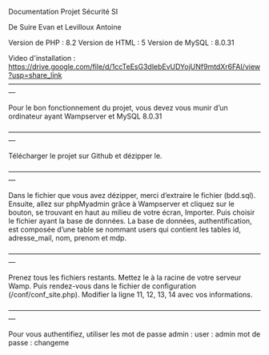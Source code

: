 Documentation Projet Sécurité SI

De Suire Evan et Levilloux Antoine


Version de PHP : 8.2
Version de HTML : 5
Version de MySQL : 8.0.31 

Video d'installation : https://drive.google.com/file/d/1ccTeEsG3dlebEvUDYojUNf9mtdXr6FAI/view?usp=share_link
—————————————————————————————————————

Pour le bon fonctionnement du projet, vous devez vous munir d’un ordinateur ayant Wampserver et MySQL 8.0.31

—————————————————————————————————————

Télécharger le projet sur Github et dézipper le.

—————————————————————————————————————

Dans le fichier que vous avez dézipper, merci d’extraire le fichier (bdd.sql).
Ensuite, allez sur phpMyadmin grâce à Wampserver et cliquez sur le bouton, se trouvant en haut au milieu de votre écran, Importer.
Puis choisir le fichier ayant la base de données.
La base de données, authentification, est composée d’une table se nommant users qui contient les tables id, adresse_mail, nom, prenom et mdp.

—————————————————————————————————————

Prenez tous les fichiers restants.
Mettez le à la racine de votre serveur Wamp.
Puis rendez-vous dans le fichier de configuration (/conf/conf_site.php).
Modifier la ligne 11, 12, 13, 14 avec vos informations.

—————————————————————————————————————

Pour vous authentifiez, utiliser les mot de passe admin :
user : admin
mot de passe : changeme
